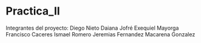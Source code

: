 # Practica_II
Integrantes del proyecto:
Diego Nieto
Daiana Jofré
Exequiel Mayorga
Francisco Caceres 
Ismael Romero
Jeremias Fernandez
Macarena Gonzalez

